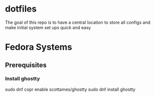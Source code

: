 # dotfiles
The goal of this repo is to have a central location to store all configs and make initial system set ups quick and easy

# Fedora Systems
## Prerequisites
### Install ghostty
sudo dnf copr enable scottames/ghostty
sudo dnf install ghostty
